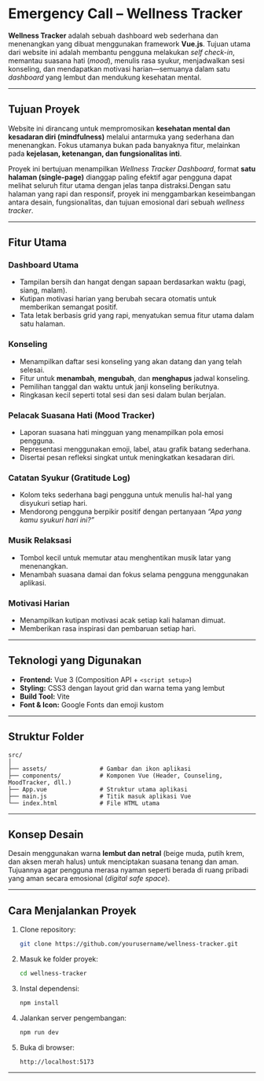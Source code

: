 # Emergency Call – Wellness Tracker

**Wellness Tracker** adalah sebuah dashboard web sederhana dan menenangkan yang dibuat menggunakan framework **Vue.js**. Tujuan utama dari website ini adalah membantu pengguna melakukan *self check-in*, memantau suasana hati (*mood*), menulis rasa syukur, menjadwalkan sesi konseling, dan mendapatkan motivasi harian—semuanya dalam satu *dashboard* yang lembut dan mendukung kesehatan mental.

---

## Tujuan Proyek

Website ini dirancang untuk mempromosikan **kesehatan mental dan kesadaran diri (mindfulness)** melalui antarmuka yang sederhana dan menenangkan. Fokus utamanya bukan pada banyaknya fitur, melainkan pada **kejelasan, ketenangan, dan fungsionalitas inti**. 

Proyek ini bertujuan menampilkan *Wellness Tracker Dashboard*, format **satu halaman (single-page)** dianggap paling efektif agar pengguna dapat melihat seluruh fitur utama dengan jelas tanpa distraksi.Dengan satu halaman yang rapi dan responsif, proyek ini menggambarkan keseimbangan antara desain, fungsionalitas, dan tujuan emosional dari sebuah *wellness tracker*.

---

## Fitur Utama

### **Dashboard Utama**

* Tampilan bersih dan hangat dengan sapaan berdasarkan waktu (pagi, siang, malam).
* Kutipan motivasi harian yang berubah secara otomatis untuk memberikan semangat positif.
* Tata letak berbasis grid yang rapi, menyatukan semua fitur utama dalam satu halaman.

### **Konseling**

* Menampilkan daftar sesi konseling yang akan datang dan yang telah selesai.
* Fitur untuk **menambah**, **mengubah**, dan **menghapus** jadwal konseling.
* Pemilihan tanggal dan waktu untuk janji konseling berikutnya.
* Ringkasan kecil seperti total sesi dan sesi dalam bulan berjalan.

### **Pelacak Suasana Hati (Mood Tracker)**

* Laporan suasana hati mingguan yang menampilkan pola emosi pengguna.
* Representasi menggunakan emoji, label, atau grafik batang sederhana.
* Disertai pesan refleksi singkat untuk meningkatkan kesadaran diri.

### **Catatan Syukur (Gratitude Log)**

* Kolom teks sederhana bagi pengguna untuk menulis hal-hal yang disyukuri setiap hari.
* Mendorong pengguna berpikir positif dengan pertanyaan *“Apa yang kamu syukuri hari ini?”*

### **Musik Relaksasi**

* Tombol kecil untuk memutar atau menghentikan musik latar yang menenangkan.
* Menambah suasana damai dan fokus selama pengguna menggunakan aplikasi.

### **Motivasi Harian**

* Menampilkan kutipan motivasi acak setiap kali halaman dimuat.
* Memberikan rasa inspirasi dan pembaruan setiap hari.

---

## **Teknologi yang Digunakan**

* **Frontend:** Vue 3 (Composition API + `<script setup>`)
* **Styling:** CSS3 dengan layout grid dan warna tema yang lembut
* **Build Tool:** Vite
* **Font & Icon:** Google Fonts dan emoji kustom

---

## **Struktur Folder**

```
src/
│
├── assets/               # Gambar dan ikon aplikasi
├── components/           # Komponen Vue (Header, Counseling, MoodTracker, dll.)
├── App.vue               # Struktur utama aplikasi
├── main.js               # Titik masuk aplikasi Vue
└── index.html            # File HTML utama
```

---

## **Konsep Desain**

Desain menggunakan warna **lembut dan netral** (beige muda, putih krem, dan aksen merah halus) untuk menciptakan suasana tenang dan aman. Tujuannya agar pengguna merasa nyaman seperti berada di ruang pribadi yang aman secara emosional (*digital safe space*).

---

## **Cara Menjalankan Proyek**

1. Clone repository:

   ```bash
   git clone https://github.com/yourusername/wellness-tracker.git
   ```
2. Masuk ke folder proyek:

   ```bash
   cd wellness-tracker
   ```
3. Instal dependensi:

   ```bash
   npm install
   ```
4. Jalankan server pengembangan:

   ```bash
   npm run dev
   ```
5. Buka di browser:

   ```
   http://localhost:5173
   ```

---
